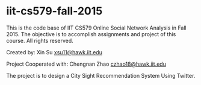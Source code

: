 # iit-cs579-fall-2015
This is the code base of IIT CS579 Online Social Network Analysis in Fall 2015. The objective is to accomplish assignments and project of this course. All rights reserved.

Created by:
	Xin Su <xsu11@hawk.iit.edu>

Project Cooperated with:
	Chengnan Zhao <czhao18@hawk.iit.edu>

The project is to design a City Sight Recommendation System Using Twitter.
